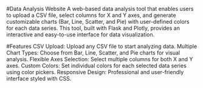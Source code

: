 #Data Analysis Website
A web-based data analysis tool that enables users to upload a CSV file, select columns for X and Y axes, and generate customizable charts (Bar, Line, Scatter, and Pie) with user-defined colors for each data series. This tool, built with Flask and Plotly, provides an interactive and easy-to-use interface for data visualization.

#Features
CSV Upload: Upload any CSV file to start analyzing data.
Multiple Chart Types: Choose from Bar, Line, Scatter, and Pie charts for visual analysis.
Flexible Axes Selection: Select multiple columns for both X and Y axes.
Custom Colors: Set individual colors for each selected data series using color pickers.
Responsive Design: Professional and user-friendly interface styled with CSS.
